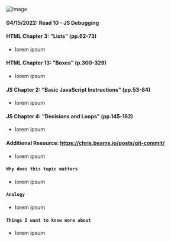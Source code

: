 ![Image](https://images.unsplash.com/photo-1507721999472-8ed4421c4af2?ixlib=rb-1.2.1&ixid=MnwxMjA3fDB8MHxwaG90by1wYWdlfHx8fGVufDB8fHx8&auto=format&fit=crop&w=480&q=80)

#### 04/15/2022: Read 10 - JS Debugging

#### HTML Chapter 3: “Lists” (pp.62-73)
* lorem ipsum
  
#### HTML Chapter 13: “Boxes” (p.300-329)
  * lorem ipsum
  
#### JS Chapter 2: “Basic JavaScript Instructions" (pp.53-84)
* lorem ipsum
    
#### JS Chapter 4: “Decisions and Loops" (pp.145-162) 
* lorem ipsum
    
#### Additional Resource: https://chris.beams.io/posts/git-commit/
* lorem ipsum
    
#### `Why does this topic matters`
* lorem ipsum
    
#### `Analogy `
* lorem ipsum
        
#### `Things I want to know more about`
* lorem ipsum
   
